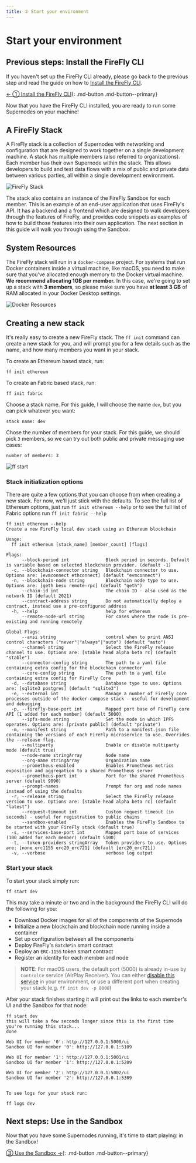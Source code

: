 ```yaml
---
title: ② Start your environment
---
```


# Start your environment

## Previous steps: Install the FireFly CLI

If you haven't set up the FireFly CLI already, please go back to the previous step and read the guide on how to [Install the FireFly CLI](./firefly_cli.md).

[← ① Install the FireFly CLI](firefly_cli.md){: .md-button .md-button--primary}

Now that you have the FireFly CLI installed, you are ready to run some Supernodes on your machine!

## A FireFly Stack

A FireFly stack is a collection of Supernodes with networking and configuration that are designed to work together on a single development machine. A stack has multiple members (also referred to organizations). Each member has their own Supernode within the stack. This allows developers to build and test data flows with a mix of public and private data between various parties, all within a single development environment.

![FireFly Stack](../images/firefly_stack.svg)

The stack also contains an instance of the FireFly Sandbox for each member. This is an example of an end-user application that uses FireFly's API. It has a backend and a frontend which are designed to walk developers through the features of FireFly, and provides code snippets as examples of how to build those features into their own application. The next section in this guide will walk you through using the Sandbox.

## System Resources

The FireFly stack will run in a `docker-compose` project. For systems that run Docker containers inside a virtual machine, like macOS, you need to make sure that you've allocated enough memory to the Docker virtual machine. **We recommend allocating 1GB per member.** In this case, we're going to set up a stack with **3 members**, so please make sure you have **at least 3 GB** of RAM allocated in your Docker Desktop settings.

![Docker Resources](../images/docker_memory.png)

## Creating a new stack

It's really easy to create a new FireFly stack. The `ff init` command can create a new stack for you, and will prompt you for a few details such as the name, and how many members you want in your stack.

To create an Ethereum based stack, run:

```
ff init ethereum
```

To create an Fabric based stack, run:

```
ff init fabric
```

Choose a stack name. For this guide, I will choose the name `dev`, but you can pick whatever you want:

```
stack name: dev
```

Chose the number of members for your stack. For this guide, we should pick `3` members, so we can try out both public and private messaging use cases:

```
number of members: 3
```

![ff start](../images/ff_start.gif)

### Stack initialization options

There are quite a few options that you can choose from when creating a new stack. For now, we'll just stick with the defaults. To see the full list of Ethereum options, just run `ff init ethereum --help` or to see the full list of Fabric options run `ff init fabric --help`

```
ff init ethereum --help
Create a new FireFly local dev stack using an Ethereum blockchain

Usage:
  ff init ethereum [stack_name] [member_count] [flags]

Flags:
      --block-period int              Block period in seconds. Default is variable based on selected blockchain provider. (default -1)
  -c, --blockchain-connector string   Blockchain connector to use. Options are: [evmconnect ethconnect] (default "evmconnect")
  -n, --blockchain-node string        Blockchain node type to use. Options are: [geth besu remote-rpc] (default "geth")
      --chain-id int                  The chain ID - also used as the network ID (default 2021)
      --contract-address string       Do not automatically deploy a contract, instead use a pre-configured address
  -h, --help                          help for ethereum
      --remote-node-url string        For cases where the node is pre-existing and running remotely

Global Flags:
      --ansi string                   control when to print ANSI control characters ("never"|"always"|"auto") (default "auto")
      --channel string                Select the FireFly release channel to use. Options are: [stable head alpha beta rc] (default "stable")
      --connector-config string       The path to a yaml file containing extra config for the blockchain connector
      --core-config string            The path to a yaml file containing extra config for FireFly Core
  -d, --database string               Database type to use. Options are: [sqlite3 postgres] (default "sqlite3")
  -e, --external int                  Manage a number of FireFly core processes outside of the docker-compose stack - useful for development and debugging
  -p, --firefly-base-port int         Mapped port base of FireFly core API (1 added for each member) (default 5000)
      --ipfs-mode string              Set the mode in which IPFS operates. Options are: [private public] (default "private")
  -m, --manifest string               Path to a manifest.json file containing the versions of each FireFly microservice to use. Overrides the --release flag.
      --multiparty                    Enable or disable multiparty mode (default true)
      --node-name stringArray         Node name
      --org-name stringArray          Organization name
      --prometheus-enabled            Enables Prometheus metrics exposition and aggregation to a shared Prometheus server
      --prometheus-port int           Port for the shared Prometheus server (default 9090)
      --prompt-names                  Prompt for org and node names instead of using the defaults
  -r, --release string                Select the FireFly release version to use. Options are: [stable head alpha beta rc] (default "latest")
      --request-timeout int           Custom request timeout (in seconds) - useful for registration to public chains
      --sandbox-enabled               Enables the FireFly Sandbox to be started with your FireFly stack (default true)
  -s, --services-base-port int        Mapped port base of services (100 added for each member) (default 5100)
  -t, --token-providers stringArray   Token providers to use. Options are: [none erc1155 erc20_erc721] (default [erc20_erc721])
  -v, --verbose                       verbose log output
```

### Start your stack

To start your stack simply run:

```
ff start dev
```

This may take a minute or two and in the background the FireFly CLI will do the following for you:

- Download Docker images for all of the components of the Supernode
- Initialize a new blockchain and blockchain node running inside a container
- Set up configuration between all the components
- Deploy FireFly's `BatchPin` smart contract
- Deploy an `ERC-1155` token smart contract
- Register an identity for each member and node

> **NOTE**: For macOS users, the default port (5000) is already in-use by `ControlCe` service (AirPlay Receiver). You can either [disable this service](https://support.apple.com/guide/mac-help/change-airdrop-handoff-settings-mchl6a407f99/13.0/mac/13.0) in your environment, or use a different port when creating your stack (e.g. `ff init dev -p 8000`)

After your stack finishes starting it will print out the links to each member's UI and the Sandbox for that node:

```
ff start dev
this will take a few seconds longer since this is the first time you're running this stack...
done

Web UI for member '0': http://127.0.0.1:5000/ui
Sandbox UI for member '0': http://127.0.0.1:5109

Web UI for member '1': http://127.0.0.1:5001/ui
Sandbox UI for member '1': http://127.0.0.1:5209

Web UI for member '2': http://127.0.0.1:5002/ui
Sandbox UI for member '2': http://127.0.0.1:5309


To see logs for your stack run:

ff logs dev

```

## Next steps: Use in the Sandbox

Now that you have some Supernodes running, it's time to start playing: in the Sandbox!

[③ Use the Sandbox →](sandbox.md){: .md-button .md-button--primary}
